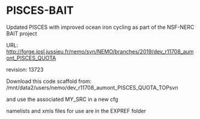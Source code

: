 # PISCES-BAIT

Updated PISCES with improved ocean iron cycling as part of the NSF-NERC BAIT project

URL: http://forge.ipsl.jussieu.fr/nemo/svn/NEMO/branches/2019/dev_r11708_aumont_PISCES_QUOTA

revision: 13723

Download this code scaffold from: /mnt/data2/users/nemo/dev_r11708_aumont_PISCES_QUOTA_TOPsvn

and use the associated MY_SRC in a new cfg

namelists and xmls files for use are in the EXPREF folder

